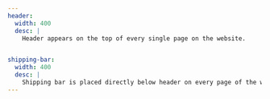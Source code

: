 ```yaml
---
header:
  width: 400
  desc: |
    Header appears on the top of every single page on the website.


shipping-bar:
  width: 400
  desc: |
    Shipping bar is placed directly below header on every page of the website, except for the checkout page.
---
```

